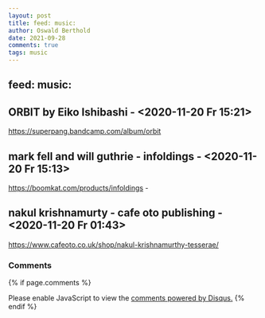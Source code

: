 ```yaml
---
layout: post
title: feed: music:
author: Oswald Berthold
date: 2021-09-28
comments: true
tags: music
---
```


## feed: music:

## ORBIT by Eiko Ishibashi - \<2020-11-20 Fr 15:21\>

<https://superpang.bandcamp.com/album/orbit>

## mark fell and will guthrie - infoldings - \<2020-11-20 Fr 15:13\>

<https://boomkat.com/products/infoldings> -

## nakul krishnamurty - cafe oto publishing - \<2020-11-20 Fr 01:43\>

<https://www.cafeoto.co.uk/shop/nakul-krishnamurthy-tesserae/>

### Comments

{% if page.comments %}
<div id="disqus_thread"></div>
<script>

/**
*  RECOMMENDED CONFIGURATION VARIABLES: EDIT AND UNCOMMENT THE SECTION BELOW TO INSERT DYNAMIC VALUES FROM YOUR PLATFORM OR CMS.
*  LEARN WHY DEFINING THESE VARIABLES IS IMPORTANT: https://disqus.com/admin/universalcode/#configuration-variables*/
/*
var disqus_config = function () {
this.page.url = PAGE_URL;  // Replace PAGE_URL with your page's canonical URL variable
this.page.identifier = PAGE_IDENTIFIER; // Replace PAGE_IDENTIFIER with your page's unique identifier variable
};
*/
(function() { // DON'T EDIT BELOW THIS LINE
var d = document, s = d.createElement('script');
s.src = '//x75.disqus.com/embed.js';
s.setAttribute('data-timestamp', +new Date());
(d.head || d.body).appendChild(s);
})();
</script>
<noscript>Please enable JavaScript to view the <a href="https://disqus.com/?ref_noscript">comments powered by Disqus.</a></noscript>
{% endif %}

